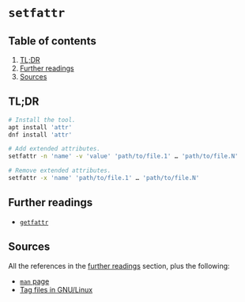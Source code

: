 # `setfattr`

## Table of contents <!-- omit in toc -->

1. [TL;DR](#tldr)
1. [Further readings](#further-readings)
1. [Sources](#sources)

## TL;DR

```sh
# Install the tool.
apt install 'attr'
dnf install 'attr'

# Add extended attributes.
setfattr -n 'name' -v 'value' 'path/to/file.1' … 'path/to/file.N'

# Remove extended attributes.
setfattr -x 'name' 'path/to/file.1' … 'path/to/file.N'
```

## Further readings

- [`getfattr`][getfattr]

## Sources

All the references in the [further readings] section, plus the following:

- [`man` page][man page]
- [Tag files in GNU/Linux]

<!--
  References
  -->

<!-- In-article sections -->
[further readings]: #further-readings

<!-- Knowledge base -->
[getfattr]: getfattr.md
[tag files in gnu/linux]: tag%20files.md

<!-- Others -->
[man page]: https://linux.die.net/man/1/setfattr

